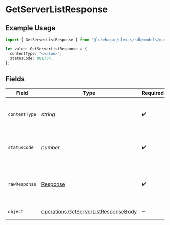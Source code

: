 # GetServerListResponse

## Example Usage

```typescript
import { GetServerListResponse } from "@lukehagar/plexjs/sdk/models/operations";

let value: GetServerListResponse = {
  contentType: "<value>",
  statusCode: 981734,
};
```

## Fields

| Field                                                                                               | Type                                                                                                | Required                                                                                            | Description                                                                                         |
| --------------------------------------------------------------------------------------------------- | --------------------------------------------------------------------------------------------------- | --------------------------------------------------------------------------------------------------- | --------------------------------------------------------------------------------------------------- |
| `contentType`                                                                                       | *string*                                                                                            | :heavy_check_mark:                                                                                  | HTTP response content type for this operation                                                       |
| `statusCode`                                                                                        | *number*                                                                                            | :heavy_check_mark:                                                                                  | HTTP response status code for this operation                                                        |
| `rawResponse`                                                                                       | [Response](https://developer.mozilla.org/en-US/docs/Web/API/Response)                               | :heavy_check_mark:                                                                                  | Raw HTTP response; suitable for custom response parsing                                             |
| `object`                                                                                            | [operations.GetServerListResponseBody](../../../sdk/models/operations/getserverlistresponsebody.md) | :heavy_minus_sign:                                                                                  | List of Servers                                                                                     |